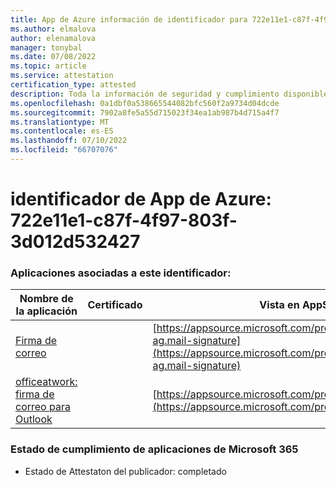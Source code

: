 ```yaml
---
title: App de Azure información de identificador para 722e11e1-c87f-4f97-803f-3d012d532427
ms.author: elmalova
author: elenamalova
manager: tonybal
ms.date: 07/08/2022
ms.topic: article
ms.service: attestation
certification_type: attested
description: Toda la información de seguridad y cumplimiento disponible para 722e11e1-c87f-4f97-803f-3d012d532427.
ms.openlocfilehash: 0a1dbf0a538665544082bfc560f2a9734d04dcde
ms.sourcegitcommit: 7902a8fe5a55d715023f34ea1ab987b4d715a4f7
ms.translationtype: MT
ms.contentlocale: es-ES
ms.lasthandoff: 07/10/2022
ms.locfileid: "66707076"
---
```

# <a name="azure-app-id-722e11e1-c87f-4f97-803f-3d012d532427"></a>identificador de App de Azure: 722e11e1-c87f-4f97-803f-3d012d532427


### <a name="apps-associated-with-this-id"></a>Aplicaciones asociadas a este identificador:
| **Nombre de la aplicación** | **Certificado** | **Vista en AppSource** |
|--------------|---------------|-----------------------|
| [Firma de correo](../forward/officeatwork-ag.mail-signature.md) |  | [https://appsource.microsoft.com/product/office/officeatwork-ag.mail-signature](https://appsource.microsoft.com/product/office/officeatwork-ag.mail-signature) |
| [officeatwork: firma de correo para Outlook](../forward/WA200003062.md) |  | [https://appsource.microsoft.com/product/office/WA200003062](https://appsource.microsoft.com/product/office/WA200003062) |

### <a name="microsoft-365-app-compliance-status"></a>Estado de cumplimiento de aplicaciones de Microsoft 365
- Estado de Attestaton del publicador: completado
